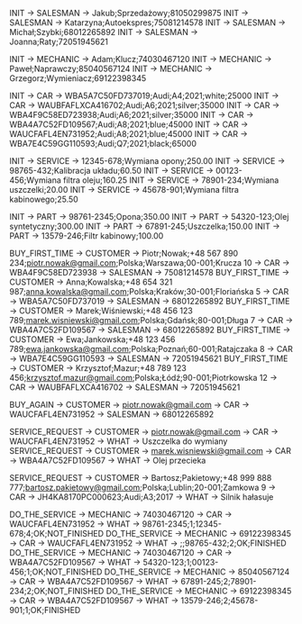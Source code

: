 INIT -> SALESMAN -> Jakub;Sprzedażowy;81050299875
INIT -> SALESMAN -> Katarzyna;Autoekspres;75081214578
INIT -> SALESMAN -> Michał;Szybki;68012265892
INIT -> SALESMAN -> Joanna;Raty;72051945621

INIT -> MECHANIC -> Adam;Klucz;74030467120
INIT -> MECHANIC -> Paweł;Naprawczy;85040567124
INIT -> MECHANIC -> Grzegorz;Wymieniacz;69122398345

INIT -> CAR -> WBA5A7C50FD737019;Audi;A4;2021;white;25000
INIT -> CAR -> WAUBFAFLXCA416702;Audi;A6;2021;silver;35000
INIT -> CAR -> WBA4F9C58ED723938;Audi;A6;2021;silver;35000
INIT -> CAR -> WBA4A7C52FD109567;Audi;A8;2021;blue;45000
INIT -> CAR -> WAUCFAFL4EN731952;Audi;A8;2021;blue;45000
INIT -> CAR -> WBA7E4C59GG110593;Audi;Q7;2021;black;65000

INIT -> SERVICE -> 12345-678;Wymiana opony;250.00
INIT -> SERVICE -> 98765-432;Kalibracja układu;60.50
INIT -> SERVICE -> 00123-456;Wymiana filtra oleju;160.25
INIT -> SERVICE -> 78901-234;Wymiana uszczelki;20.00
INIT -> SERVICE -> 45678-901;Wymiana filtra kabinowego;25.50

INIT -> PART -> 98761-2345;Opona;350.00
INIT -> PART -> 54320-123;Olej syntetyczny;300.00
INIT -> PART -> 67891-245;Uszczelka;150.00
INIT -> PART -> 13579-246;Filtr kabinowy;100.00

BUY_FIRST_TIME -> CUSTOMER -> Piotr;Nowak;+48 567 890 234;piotr.nowak@gmail.com;Polska;Warszawa;00-001;Krucza 10 -> CAR -> WBA4F9C58ED723938 -> SALESMAN -> 75081214578
BUY_FIRST_TIME -> CUSTOMER -> Anna;Kowalska;+48 654 321 987;anna.kowalska@gmail.com;Polska;Kraków;30-001;Floriańska 5 -> CAR -> WBA5A7C50FD737019 -> SALESMAN -> 68012265892
BUY_FIRST_TIME -> CUSTOMER -> Marek;Wiśniewski;+48 456 123 789;marek.wisniewski@gmail.com;Polska;Gdańsk;80-001;Długa 7 -> CAR -> WBA4A7C52FD109567 -> SALESMAN -> 68012265892
BUY_FIRST_TIME -> CUSTOMER -> Ewa;Jankowska;+48 123 456 789;ewa.jankowska@gmail.com;Polska;Poznań;60-001;Ratajczaka 8 -> CAR -> WBA7E4C59GG110593 -> SALESMAN -> 72051945621
BUY_FIRST_TIME -> CUSTOMER -> Krzysztof;Mazur;+48 789 123 456;krzysztof.mazur@gmail.com;Polska;Łódź;90-001;Piotrkowska 12 -> CAR -> WAUBFAFLXCA416702 -> SALESMAN -> 72051945621

BUY_AGAIN -> CUSTOMER -> piotr.nowak@gmail.com -> CAR -> WAUCFAFL4EN731952 -> SALESMAN -> 68012265892

SERVICE_REQUEST -> CUSTOMER -> piotr.nowak@gmail.com -> CAR -> WAUCFAFL4EN731952 -> WHAT -> Uszczelka do wymiany
SERVICE_REQUEST -> CUSTOMER -> marek.wisniewski@gmail.com -> CAR -> WBA4A7C52FD109567 -> WHAT -> Olej przecieka

SERVICE_REQUEST -> CUSTOMER -> Bartosz;Pakietowy;+48 999 888 777;bartosz.pakietowy@gmail.com;Polska;Lublin;20-001;Zamkowa 9 -> CAR -> JH4KA8170PC000623;Audi;A3;2017 -> WHAT -> Silnik hałasuje

DO_THE_SERVICE -> MECHANIC -> 74030467120 -> CAR -> WAUCFAFL4EN731952 -> WHAT -> 98761-2345;1;12345-678;4;OK;NOT_FINISHED
DO_THE_SERVICE -> MECHANIC -> 69122398345 -> CAR -> WAUCFAFL4EN731952 -> WHAT -> ;;98765-432;2;OK;FINISHED
DO_THE_SERVICE -> MECHANIC -> 74030467120 -> CAR -> WBA4A7C52FD109567 -> WHAT -> 54320-123;1;00123-456;1;OK;NOT_FINISHED
DO_THE_SERVICE -> MECHANIC -> 85040567124 -> CAR -> WBA4A7C52FD109567 -> WHAT -> 67891-245;2;78901-234;2;OK;NOT_FINISHED
DO_THE_SERVICE -> MECHANIC -> 69122398345 -> CAR -> WBA4A7C52FD109567 -> WHAT -> 13579-246;2;45678-901;1;OK;FINISHED